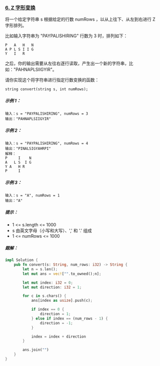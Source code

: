 ### [6. Z 字形变换](https://leetcode.cn/problems/zigzag-conversion/)

将一个给定字符串 s 根据给定的行数 numRows ，以从上往下、从左到右进行 Z 字形排列。

比如输入字符串为 "PAYPALISHIRING" 行数为 3 时，排列如下：
```
P   A   H   N
A P L S I I G
Y   I   R
```
之后，你的输出需要从左往右逐行读取，产生出一个新的字符串，比如："PAHNAPLSIIGYIR"。

请你实现这个将字符串进行指定行数变换的函数：
```
string convert(string s, int numRows);
```


##### 示例 1：
```
输入：s = "PAYPALISHIRING", numRows = 3
输出："PAHNAPLSIIGYIR"
```

##### 示例 2：
```
输入：s = "PAYPALISHIRING", numRows = 4
输出："PINALSIGYAHRPI"
解释：
P     I    N
A   L S  I G
Y A   H R
P     I
```

##### 示例 3：
```
输入：s = "A", numRows = 1
输出："A"
```

##### 提示：
- 1 <= s.length <= 1000
- s 由英文字母（小写和大写）、',' 和 '.' 组成
- 1 <= numRows <= 1000

##### 题解：
```rust
impl Solution {
    pub fn convert(s: String, num_rows: i32) -> String {
        let n = s.len();
        let mut ans = vec!["".to_owned();n];

        let mut index: i32 = 0;
        let mut direction: i32 = 1;

        for c in s.chars() {
            ans[index as usize].push(c);

            if index == 0 {
                direction = 1;
            } else if index == (num_rows - 1) {
                direction = -1;
            }

            index = index + direction
        }

        ans.join("")
    }
}
```
